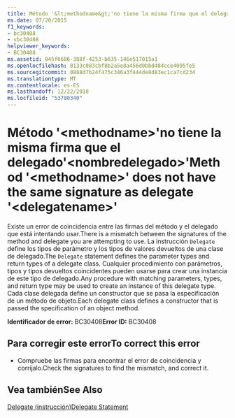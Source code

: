```yaml
---
title: Método '&lt;methodname&gt;'no tiene la misma firma que el delegado'&lt;nombredelegado&gt;'
ms.date: 07/20/2015
f1_keywords:
- bc30408
- vbc30408
helpviewer_keywords:
- BC30408
ms.assetid: 845f6686-388f-4253-b635-146e517015a1
ms.openlocfilehash: 8133c083cbf8b2a5e8a456d0bbd484cce4095fe5
ms.sourcegitcommit: 0888d7b24f475c346a3f444de8d83ec1ca7cd234
ms.translationtype: MT
ms.contentlocale: es-ES
ms.lasthandoff: 12/22/2018
ms.locfileid: "53780340"
---
```

# <a name="method-ltmethodnamegt-does-not-have-the-same-signature-as-delegate-ltdelegatenamegt"></a><span data-ttu-id="d4184-102">Método '&lt;methodname&gt;'no tiene la misma firma que el delegado'&lt;nombredelegado&gt;'</span><span class="sxs-lookup"><span data-stu-id="d4184-102">Method '&lt;methodname&gt;' does not have the same signature as delegate '&lt;delegatename&gt;'</span></span>
<span data-ttu-id="d4184-103">Existe un error de coincidencia entre las firmas del método y el delegado que está intentando usar.</span><span class="sxs-lookup"><span data-stu-id="d4184-103">There is a mismatch between the signatures of the method and delegate you are attempting to use.</span></span> <span data-ttu-id="d4184-104">La instrucción `Delegate` define los tipos de parámetro y los tipos de valores devueltos de una clase de delegado.</span><span class="sxs-lookup"><span data-stu-id="d4184-104">The `Delegate` statement defines the parameter types and return types of a delegate class.</span></span> <span data-ttu-id="d4184-105">Cualquier procedimiento con parámetros, tipos y tipos devueltos coincidentes pueden usarse para crear una instancia de este tipo de delegado.</span><span class="sxs-lookup"><span data-stu-id="d4184-105">Any procedure with matching parameters, types, and return type may be used to create an instance of this delegate type.</span></span> <span data-ttu-id="d4184-106">Cada clase delegada define un constructor que se pasa la especificación de un método de objeto.</span><span class="sxs-lookup"><span data-stu-id="d4184-106">Each delegate class defines a constructor that is passed the specification of an object method.</span></span>  
  
 <span data-ttu-id="d4184-107">**Identificador de error:** BC30408</span><span class="sxs-lookup"><span data-stu-id="d4184-107">**Error ID:** BC30408</span></span>  
  
## <a name="to-correct-this-error"></a><span data-ttu-id="d4184-108">Para corregir este error</span><span class="sxs-lookup"><span data-stu-id="d4184-108">To correct this error</span></span>  
  
-   <span data-ttu-id="d4184-109">Compruebe las firmas para encontrar el error de coincidencia y corríjalo.</span><span class="sxs-lookup"><span data-stu-id="d4184-109">Check the signatures to find the mismatch, and correct it.</span></span>  
  
## <a name="see-also"></a><span data-ttu-id="d4184-110">Vea también</span><span class="sxs-lookup"><span data-stu-id="d4184-110">See Also</span></span>  
 [<span data-ttu-id="d4184-111">Delegate (instrucción)</span><span class="sxs-lookup"><span data-stu-id="d4184-111">Delegate Statement</span></span>](../../visual-basic/language-reference/statements/delegate-statement.md)
